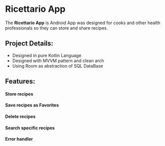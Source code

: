 # Ricettario App


The **Ricettario App** is Android App was designed for cooks and other health professionals
so they can store and share recipes.

## Project Details:
- Designed in pure Kotlin Language
- Designed with MVVM pattern and clean arch
- Using Room as abstraction of SQL DataBase


## Features:

#### Store recipes
#### Save recipes as Favorites
#### Delete recipes
#### Search specific recipes
#### Error handler
